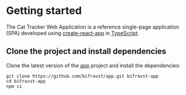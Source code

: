 # Getting started

The Cat Tracker Web Application is a reference single-page application (SPA) developed using [create-react-app](https://github.com/facebook/create-react-app) in [TypeScript](https://www.typescriptlang.org/).

## Clone the project and install dependencies

Clone the latest version of the [app](https://github.com/bifravst/app) project and install the dependencies:

	git clone https://github.com/bifravst/app.git bifravst-app
	cd bifravst-app
	npm ci
